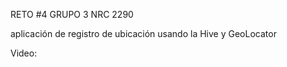 RETO #4 GRUPO 3 NRC 2290  

aplicación de registro de ubicación usando la Hive y GeoLocator

Video: 



